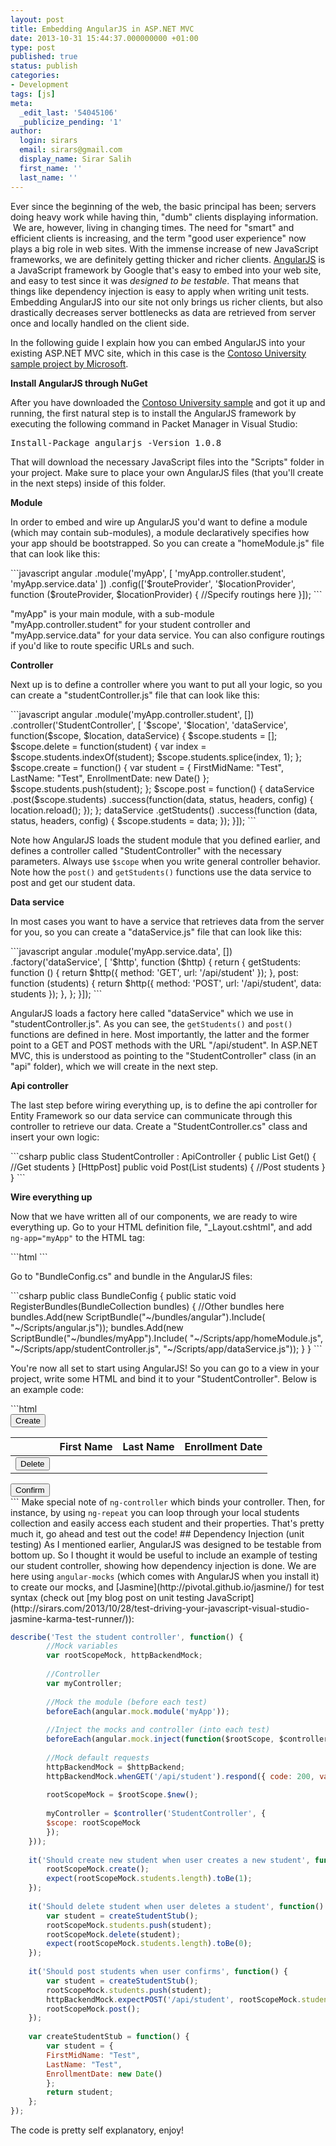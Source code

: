 ```yaml
---
layout: post
title: Embedding AngularJS in ASP.NET MVC
date: 2013-10-31 15:44:37.000000000 +01:00
type: post
published: true
status: publish
categories:
- Development
tags: [js]
meta:
  _edit_last: '54045106'
  _publicize_pending: '1'
author:
  login: sirars
  email: sirars@gmail.com
  display_name: Sirar Salih
  first_name: ''
  last_name: ''
---
```

<p>Ever since the beginning of the web, the basic principal has been; servers doing heavy work while having thin, "dumb" clients displaying information.  We are, however, living in changing times. The need for "smart" and efficient clients is increasing, and the term "good user experience" now plays a big role in web sites. With the immense increase of new JavaScript frameworks, we are definitely getting thicker and richer clients. <a title="AngularJS" href="http://angularjs.org/">AngularJS</a> is a JavaScript framework by Google that's easy to embed into your web site, and easy to test since it was <em>designed to be testable</em>. That means that things like dependency injection is easy to apply when writing unit tests. Embedding AngularJS into our site not only brings us richer clients, but also drastically decreases server bottlenecks as data are retrieved from server once and locally handled on the client side.</p>
<p>In the following guide I explain how you can embed AngularJS into your existing ASP.NET MVC site, which in this case is the <a title="Contoso University" href="http://code.msdn.microsoft.com/ASPNET-MVC-Application-b01a9fe8?cdn_id=2013-10-07-002">Contoso University sample project by Microsoft</a>.</p>
<p><strong>Install AngularJS through NuGet</strong></p>
<p>After you have downloaded the <a title="Contoso University" href="http://code.msdn.microsoft.com/ASPNET-MVC-Application-b01a9fe8?cdn_id=2013-10-07-002">Contoso University sample</a> and got it up and running, the first natural step is to install the AngularJS framework by executing the following command in Packet Manager in Visual Studio:</p>
<pre>Install-Package angularjs -Version 1.0.8</pre>
<p>That will download the necessary JavaScript files into the "Scripts" folder in your project. Make sure to place your own AngularJS files (that you'll create in the next steps) inside of this folder.</p>
<p><strong>Module</strong></p>
<p>In order to embed and wire up AngularJS you'd want to define a module (which may contain sub-modules), a module declaratively specifies how your app should be bootstrapped. So you can create a "homeModule.js" file that can look like this:</p>
```javascript 
angular
 .module('myApp', [
 'myApp.controller.student',
 'myApp.service.data'
 ])
 .config(['$routeProvider', '$locationProvider', function ($routeProvider, $locationProvider) {
      //Specify routings here
}]);
```
<p>"myApp" is your main module, with a sub-module "myApp.controller.student" for your student controller and "myApp.service.data" for your data service. You can also configure routings if you'd like to route specific URLs and such.</p>
<p><strong>Controller</strong></p>
<p>Next up is to define a controller where you want to put all your logic, so you can create a "studentController.js" file that can look like this:</p>
```javascript 
angular
    .module('myApp.controller.student', [])
    .controller('StudentController', [
        '$scope',
        '$location',
        'dataService',
        function($scope, $location, dataService) {
            $scope.students = [];
            $scope.delete = function(student) {
                var index = $scope.students.indexOf(student);
                $scope.students.splice(index, 1);
            };
           $scope.create = function() {
                var student = { FirstMidName: "Test", LastName: "Test", EnrollmentDate: new Date() };
                $scope.students.push(student);
            };
            $scope.post = function() {
                dataService
                    .post($scope.students)
                    .success(function(data, status, headers, config) {
                       location.reload();
                    });
            };
           dataService
                .getStudents()
                .success(function (data, status, headers, config) {
                    $scope.students = data;
                });
        }]);
```
<p>Note how AngularJS loads the student module that you defined earlier, and defines a controller called "StudentController" with the necessary parameters. Always use <code>$scope</code> when you write general controller behavior. Note how the <code>post()</code> and <code>getStudents()</code> functions use the data service to post and get our student data.</p>
<p><strong>Data service</strong></p>
<p>In most cases you want to have a service that retrieves data from the server for you, so you can create a "dataService.js" file that can look like this:</p>
```javascript
angular
    .module('myApp.service.data', [])
    .factory('dataService', [
        '$http',
        function ($http) {
           return {
                getStudents: function () {
                    return $http({
                       method: 'GET',
                        url: '/api/student'
                   });
               },
                post: function (students) {
                    return $http({
                        method: 'POST',
                        url: '/api/student',
                        data: students
                    });
                },
            };
        }]);
```
<p>AngularJS loads a factory here called "dataService" which we use in "studentController.js". As you can see, the <code>getStudents()</code> and <code>post()</code> functions are defined in here. Most importantly, the latter and the former point to a GET and POST methods with the URL "/api/student". In ASP.NET MVC, this is understood as pointing to the "StudentController" class (in an "api" folder), which we will create in the next step.</p>
<p><strong>Api controller</strong></p>
<p>The last step before wiring everything up, is to define the api controller for Entity Framework so our data service can communicate through this controller to retrieve our data. Create a "StudentController.cs" class and insert your own logic:</p>
```csharp
public class StudentController : ApiController
{
    public List Get()
    {
        //Get students
    }
    [HttpPost]
    public void Post(List students)
    {
        //Post students
    }
}
```
<p><strong>Wire everything up</strong></p>
<p>Now that we have written all of our components, we are ready to wire everything up. Go to your HTML definition file, "_Layout.cshtml", and add <code>ng-app="myApp"</code> to the HTML tag:</p>
```html
<!DOCTYPE html>
<html ng-app="myApp" lang="en">
```
<p>Go to "BundleConfig.cs" and bundle in the AngularJS files:</p>
```csharp
public class BundleConfig
    {
       public static void RegisterBundles(BundleCollection bundles)
        {
            //Other bundles here
            bundles.Add(new ScriptBundle("~/bundles/angular").Include(
                        "~/Scripts/angular.js"));
            bundles.Add(new ScriptBundle("~/bundles/myApp").Include(
                        "~/Scripts/app/homeModule.js",
                        "~/Scripts/app/studentController.js",
                        "~/Scripts/app/dataService.js"));
        }
}
```
<p>You're now all set to start using AngularJS! So you can go to a view in your project, write some HTML and bind it to your "StudentController". Below is an example code:</p>
```html
<div ng-controller="StudentController">
<input type="submit" value="Create" ng-click="create()" />
<div class="row-fluid">
<table class="table table-condensed table-hover">
<thead>
<tr>
<th></th>
<th class="span2">First Name</th>
<th class="span1">Last Name</th>
<th class="span1">Enrollment Date</th>
</tr>
</thead>
<tbody>
<tr ng-repeat="student in students">
<td><input type="submit" value="Delete" ng-click="delete(student)" /></td>
<td></td>
<td></td>
<td></td>
</tr>
</tbody>
</table>
</div>
<input type="submit" value="Confirm" ng-click="post()" />
</div>
```
Make special note of <code>ng-controller</code> which binds your controller. Then, for instance, by using <code>ng-repeat</code> you can loop through your local students collection and easily access each student and their properties. That's pretty much it, go ahead and test out the code!
## Dependency Injection (unit testing)
As I mentioned earlier, AngularJS was designed to be testable from bottom up. So I thought it would be useful to include an example of testing our student controller, showing how dependency injection is done. We are here using <code>angular-mocks</code> (which comes with AngularJS when you install it) to create our mocks, and [Jasmine](http://pivotal.github.io/jasmine/) for test syntax (check out [my blog post on unit testing JavaScript](http://sirars.com/2013/10/28/test-driving-your-javascript-visual-studio-jasmine-karma-test-runner/)):

```javascript
describe('Test the student controller', function() {
        //Mock variables
        var rootScopeMock, httpBackendMock;
        
        //Controller
        var myController;
        
        //Mock the module (before each test)
        beforeEach(angular.mock.module('myApp'));
        
        //Inject the mocks and controller (into each test)
        beforeEach(angular.mock.inject(function($rootScope, $controller, $httpBackend) {
        
        //Mock default requests
        httpBackendMock = $httpBackend;
        httpBackendMock.whenGET('/api/student').respond({ code: 200, value: "OK" });
        
        rootScopeMock = $rootScope.$new();
        
        myController = $controller('StudentController', {
        $scope: rootScopeMock
        });
    }));
    
    it('Should create new student when user creates a new student', function() {
        rootScopeMock.create();
        expect(rootScopeMock.students.length).toBe(1);
    });
    
    it('Should delete student when user deletes a student', function() {
        var student = createStudentStub();
        rootScopeMock.students.push(student);
        rootScopeMock.delete(student);
        expect(rootScopeMock.students.length).toBe(0);
    });
    
    it('Should post students when user confirms', function() {
        var student = createStudentStub();
        rootScopeMock.students.push(student);
        httpBackendMock.expectPOST('/api/student', rootScopeMock.students).respond();
        rootScopeMock.post();
    });
    
    var createStudentStub = function() {
        var student = {
        FirstMidName: "Test",
        LastName: "Test",
        EnrollmentDate: new Date()
        };
        return student;
    };
});
```
The code is pretty self explanatory, enjoy!
